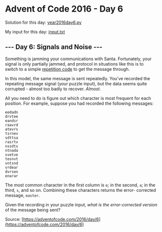 # Advent of Code 2016 - Day 6

Solution for this day: [year2016day6.py](year2016day6.py)

My input for this day: [input.txt](input.txt)

## \--- Day 6: Signals and Noise ---

Something is jamming your communications with Santa. Fortunately, your signal
is only partially jammed, and protocol in situations like this is to switch to
a simple [repetition code](https://en.wikipedia.org/wiki/Repetition_code) to
get the message through.

In this model, the same message is sent repeatedly. You've recorded the
repeating message signal (your puzzle input), but the data seems quite
corrupted - almost too badly to recover. _Almost_.

All you need to do is figure out which character is most frequent for each
position. For example, suppose you had recorded the following messages:

    
    
    eedadn
    drvtee
    eandsr
    raavrd
    atevrs
    tsrnev
    sdttsa
    rasrtv
    nssdts
    ntnada
    svetve
    tesnvt
    vntsnd
    vrdear
    dvrsen
    enarar
    

The most common character in the first column is `e`; in the second, `a`; in
the third, `s`, and so on. Combining these characters returns the error-
corrected message, `easter`.

Given the recording in your puzzle input, _what is the error-corrected
version_ of the message being sent?



Source: [https://adventofcode.com/2016/day/6](https://adventofcode.com/2016/day/6)
